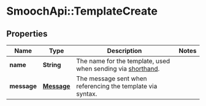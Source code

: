 # SmoochApi::TemplateCreate

## Properties
Name | Type | Description | Notes
------------ | ------------- | ------------- | -------------
**name** | **String** | The name for the template, used when sending via [shorthand](https://docs.smooch.io/guide/shorthand/#sending-template-message-with-inline-syntax). | 
**message** | [**Message**](Message.md) | The message sent when referencing the template via syntax. | 


